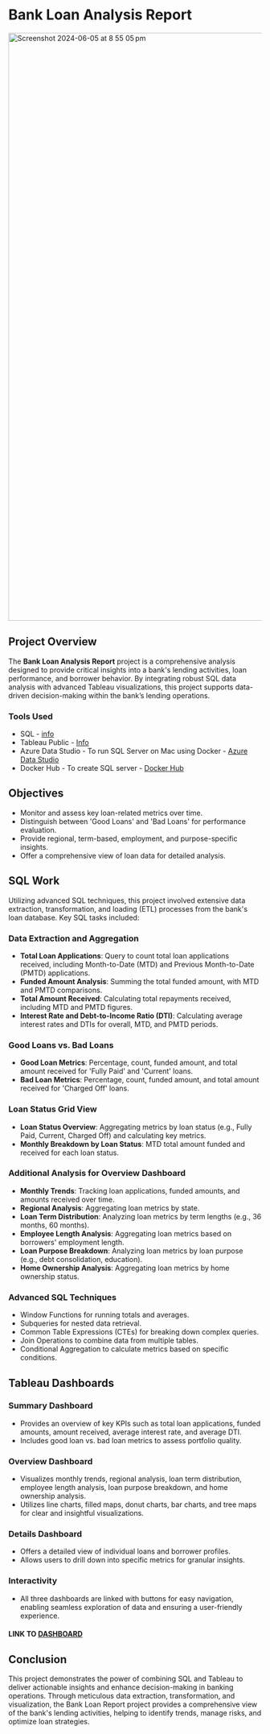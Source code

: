 # Bank Loan Analysis Report
<img width="1168" alt="Screenshot 2024-06-05 at 8 55 05 pm" src="https://github.com/MuhammadAhsanBughio/Bank-Loan-Analysis/assets/139073097/be13fea5-6fce-46a3-96cd-a4c929057c87">

## Project Overview
The **Bank Loan Analysis Report** project is a comprehensive analysis designed to provide critical insights into a bank's lending activities, loan performance, and borrower behavior. By integrating robust SQL data analysis with advanced Tableau visualizations, this project supports data-driven decision-making within the bank’s lending operations.

### Tools Used
- SQL - [info](https://en.wikipedia.org/wiki/SQL)
- Tableau Public - [Info](https://www.tableau.com/en-gb)
- Azure Data Studio - To run SQL Server on Mac using Docker - [Azure Data Studio](https://azure.microsoft.com/en-gb/products/data-studio)
- Docker Hub - To create SQL server - [Docker Hub](https://hub.docker.com/)

## Objectives
- Monitor and assess key loan-related metrics over time.
- Distinguish between 'Good Loans' and 'Bad Loans' for performance evaluation.
- Provide regional, term-based, employment, and purpose-specific insights.
- Offer a comprehensive view of loan data for detailed analysis.

## SQL Work
Utilizing advanced SQL techniques, this project involved extensive data extraction, transformation, and loading (ETL) processes from the bank's loan database. Key SQL tasks included:

### Data Extraction and Aggregation
- **Total Loan Applications**: Query to count total loan applications received, including Month-to-Date (MTD) and Previous Month-to-Date (PMTD) applications.
- **Funded Amount Analysis**: Summing the total funded amount, with MTD and PMTD comparisons.
- **Total Amount Received**: Calculating total repayments received, including MTD and PMTD figures.
- **Interest Rate and Debt-to-Income Ratio (DTI)**: Calculating average interest rates and DTIs for overall, MTD, and PMTD periods.

### Good Loans vs. Bad Loans
- **Good Loan Metrics**: Percentage, count, funded amount, and total amount received for 'Fully Paid' and 'Current' loans.
- **Bad Loan Metrics**: Percentage, count, funded amount, and total amount received for 'Charged Off' loans.

### Loan Status Grid View
- **Loan Status Overview**: Aggregating metrics by loan status (e.g., Fully Paid, Current, Charged Off) and calculating key metrics.
- **Monthly Breakdown by Loan Status**: MTD total amount funded and received for each loan status.

### Additional Analysis for Overview Dashboard
- **Monthly Trends**: Tracking loan applications, funded amounts, and amounts received over time.
- **Regional Analysis**: Aggregating loan metrics by state.
- **Loan Term Distribution**: Analyzing loan metrics by term lengths (e.g., 36 months, 60 months).
- **Employee Length Analysis**: Aggregating loan metrics based on borrowers' employment length.
- **Loan Purpose Breakdown**: Analyzing loan metrics by loan purpose (e.g., debt consolidation, education).
- **Home Ownership Analysis**: Aggregating loan metrics by home ownership status.

### Advanced SQL Techniques
- Window Functions for running totals and averages.
- Subqueries for nested data retrieval.
- Common Table Expressions (CTEs) for breaking down complex queries.
- Join Operations to combine data from multiple tables.
- Conditional Aggregation to calculate metrics based on specific conditions.

## Tableau Dashboards
### Summary Dashboard
- Provides an overview of key KPIs such as total loan applications, funded amounts, amount received, average interest rate, and average DTI.
- Includes good loan vs. bad loan metrics to assess portfolio quality.

### Overview Dashboard
- Visualizes monthly trends, regional analysis, loan term distribution, employee length analysis, loan purpose breakdown, and home ownership analysis.
- Utilizes line charts, filled maps, donut charts, bar charts, and tree maps for clear and insightful visualizations.

### Details Dashboard
- Offers a detailed view of individual loans and borrower profiles.
- Allows users to drill down into specific metrics for granular insights.

### Interactivity
- All three dashboards are linked with buttons for easy navigation, enabling seamless exploration of data and ensuring a user-friendly experience.
  
#### LINK TO [DASHBOARD](https://public.tableau.com/shared/B8M26TT5S?:display_count=n&:origin=viz_share_link)

## Conclusion
This project demonstrates the power of combining SQL and Tableau to deliver actionable insights and enhance decision-making in banking operations. Through meticulous data extraction, transformation, and visualization, the Bank Loan Report project provides a comprehensive view of the bank's lending activities, helping to identify trends, manage risks, and optimize loan strategies.


